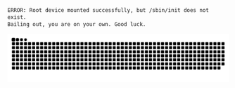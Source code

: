 
```
ERROR: Root device mounted successfully, but /sbin/init does not exist.
Bailing out, you are on your own. Good luck.
```

<div align="center">

<picture>
  <source media="(prefers-color-scheme: dark)" srcset="https://raw.githubusercontent.com/UTkbxRME7c9C/UTkbxRME7c9C/output/snake-dark.svg" />
  <source media="(prefers-color-scheme: light)" srcset="https://raw.githubusercontent.com/UTkbxRME7c9C/UTkbxRME7c9C/output/snake.svg" />
  <img alt="github-snake" src="https://raw.githubusercontent.com/UTkbxRME7c9C/UTkbxRME7c9C/output/snake.svg" />
</picture>
